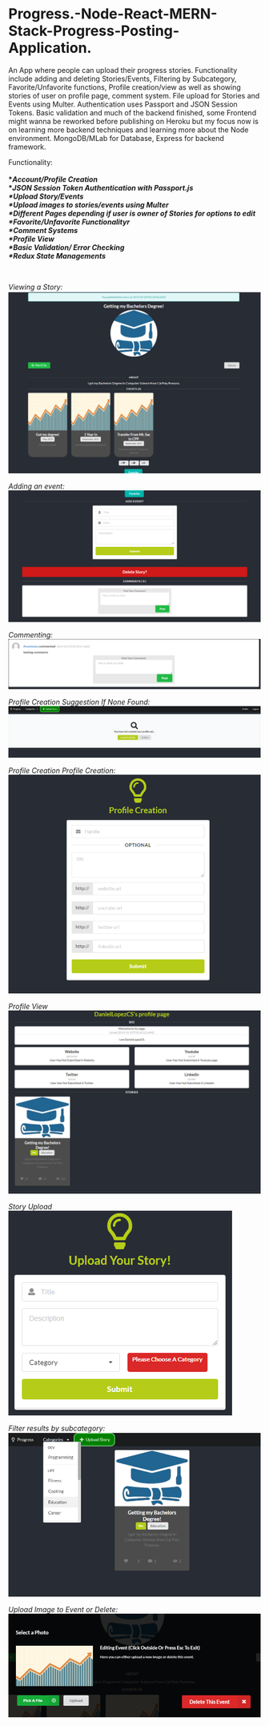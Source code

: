 # Progress.-Node-React-MERN-Stack-Progress-Posting-Application.
An App where people can upload their progress stories. Functionality include adding and deleting Stories/Events, Filtering by Subcategory, Favorite/Unfavorite functions, Profile creation/view as well as showing stories of user on profile page, comment system. File upload for Stories and Events using Multer. Authentication uses Passport and JSON Session Tokens. Basic validation and much of the backend finished, some Frontend might wanna be reworked before publishing on Heroku but my focus now is on learning more backend techniques and learning more about the Node environment. MongoDB/MLab for Database, Express for backend framework.



Functionality:
</br>
<b>
 </br>
  *<i>Account/Profile Creation</i>
  </br>
  *<i>JSON Session Token Authentication with Passport.js<i> 
 </br>
  *<i>Upload Story/Events</i>
 </br>
  *<i>Upload images to stories/events using Multer</i>
  </br>
   *<i>Different Pages depending if user is owner of Stories for options to edit</i>
 </br>
  *<i>Favorite/Unfavorite Functionalityr</i>
   </br>
   *<i>Comment Systems</i>
  </br>
   *<i>Profile View</i>
 </br>
  *<i>Basic Validation/ Error Checking</i>
  </br>
   *<i>Redux State Managements</i>
 </br>
 
  
  
  
  </b>
  </br>
  
Viewing a Story:
</br>
![Alt text](https://github.com/DanielLopezCS/Progress.-Node-React-MERN-Stack-Progress-Posting-Application./blob/master/Progress/1.png "Viewing Story")

Adding an event:
</br>
![Alt text](https://github.com/DanielLopezCS/Progress.-Node-React-MERN-Stack-Progress-Posting-Application./blob/master/Progress/2.png "Event Add")

Commenting:
</br>
![Alt text](https://github.com/DanielLopezCS/Progress.-Node-React-MERN-Stack-Progress-Posting-Application./blob/master/Progress/3.png "Commenting System")

Profile Creation Suggestion If None Found:
</br>
![Alt text](https://github.com/DanielLopezCS/Progress.-Node-React-MERN-Stack-Progress-Posting-Application./blob/master/Progress/4.png "Profile Creation Suggestion")

Profile Creation Profile Creation:
</br>
![Alt text](https://github.com/DanielLopezCS/Progress.-Node-React-MERN-Stack-Progress-Posting-Application./blob/master/Progress/5.png "Profile Creation")


Profile View
</br>
![Alt text](https://github.com/DanielLopezCS/Progress.-Node-React-MERN-Stack-Progress-Posting-Application./blob/master/Progress/6.png "Profile View")

Story Upload
</br>
![Alt text](https://github.com/DanielLopezCS/Progress.-Node-React-MERN-Stack-Progress-Posting-Application./blob/master/Progress/7.png "Story Upload")

Filter results by subcategory:
</br>
![Alt text](https://github.com/DanielLopezCS/Progress.-Node-React-MERN-Stack-Progress-Posting-Application./blob/master/Progress/8.png "Filter By Subcategory")

Upload Image to Event or Delete:
</br>
![Alt text](https://github.com/DanielLopezCS/Progress.-Node-React-MERN-Stack-Progress-Posting-Application./blob/master/Progress/9.png "Event editn")

